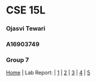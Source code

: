 # CSE 15L 
### Ojasvi Tewari
### A16903749
### Group 7

[Home](index.html) | Lab Report: | [1](lab-report-1-week-2.html) | [2](404.html) | [3](404.html) | [4](404.html) | [5](404.html)


